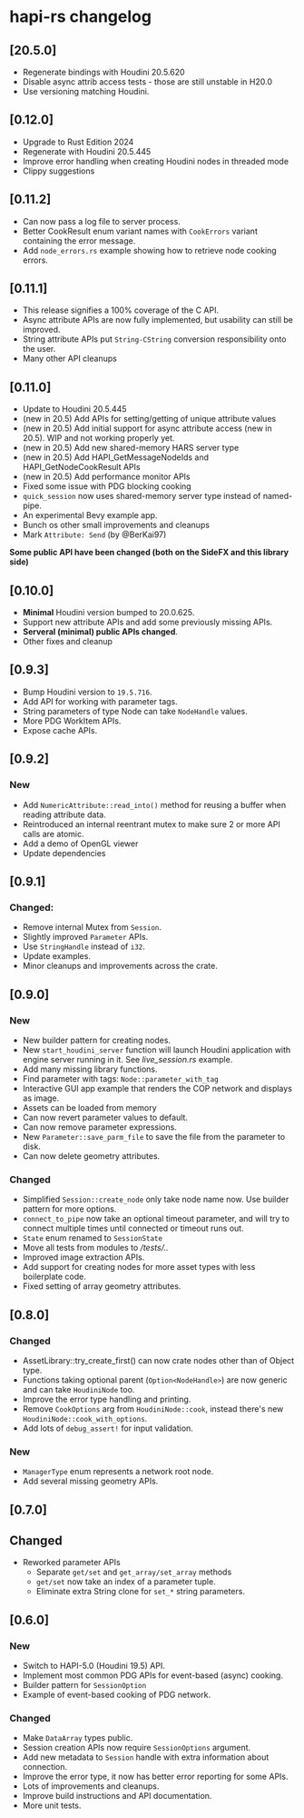 # hapi-rs changelog

## [20.5.0]
- Regenerate bindings with Houdini 20.5.620
- Disable async attrib access tests - those are still unstable in H20.0
- Use versioning matching Houdini.


## [0.12.0]

- Upgrade to Rust Edition 2024
- Regenerate with Houdini 20.5.445
- Improve error handling when creating Houdini nodes in threaded mode
- Clippy suggestions

## [0.11.2]

- Can now pass a log file to server process.
- Better CookResult enum variant names with `CookErrors` variant containing the error message.
- Add `node_errors.rs` example showing how to retrieve node cooking errors.

## [0.11.1]

- This release signifies a 100% coverage of the C API.
- Async attribute APIs are now fully implemented, but usability can still be improved.
- String attribute APIs put `String-CString` conversion responsibility onto the user.
- Many other API cleanups

## [0.11.0]

- Update to Houdini 20.5.445
- (new in 20.5) Add APIs for setting/getting of unique attribute values
- (new in 20.5) Add initial support for async attribute access (new in 20.5). WIP and not working properly yet.
- (new in 20.5) Add new shared-memory HARS server type
- (new in 20.5) Add HAPI_GetMessageNodeIds and HAPI_GetNodeCookResult APIs
- (new in 20.5) Add performance monitor APIs
- Fixed some issue with PDG blocking cooking
- `quick_session` now uses shared-memory server type instead of named-pipe.
- An experimental Bevy example app.
- Bunch os other small improvements and cleanups
- Mark `Attribute: Send` (by @BerKai97)

**Some public API have been changed (both on the SideFX and this library side)**

## [0.10.0]

- **Minimal** Houdini version bumped to 20.0.625.
- Support new attribute APIs and add some previously missing APIs.
- **Serveral (minimal) public APIs changed**.
- Other fixes and cleanup

## [0.9.3]

- Bump Houdini version to `19.5.716`.
- Add API for working with parameter tags.
- String parameters of type Node can take `NodeHandle` values.
- More PDG WorkItem APIs.
- Expose cache APIs.

## [0.9.2]

### New

- Add `NumericAttribute::read_into()` method for reusing a buffer when reading attribute data.
- Reintroduced an internal reentrant mutex to make sure 2 or more API calls are atomic.
- Add a demo of OpenGL viewer
- Update dependencies

## [0.9.1]

### Changed:

- Remove internal Mutex from `Session`.
- Slightly improved `Parameter` APIs.
- Use `StringHandle` instead of `i32`.
- Update examples.
- Minor cleanups and improvements across the crate.

## [0.9.0]

### New

- New builder pattern for creating nodes.
- New `start_houdini_server` function will launch Houdini application
  with engine server running in it. See _live_session.rs_ example.
- Add many missing library functions.
- Find parameter with tags: `Node::parameter_with_tag`
- Interactive GUI app example that renders the COP network and displays as image.
- Assets can be loaded from memory
- Can now revert parameter values to default.
- Can now remove parameter expressions.
- New `Parameter::save_parm_file` to save the file from the parameter to disk.
- Can now delete geometry attributes.

### Changed

- Simplified `Session::create_node` only take node name now. Use builder pattern for
  more options.
- `connect_to_pipe` now take an optional timeout parameter, and will try to connect multiple times
  until connected or timeout runs out.
- `State` enum renamed to `SessionState`
- Move all tests from modules to _/tests/.._
- Improved image extraction APIs.
- Add support for creating nodes for more asset types with less boilerplate code.
- Fixed setting of array geometry attributes.

## [0.8.0]

### Changed

- AssetLibrary::try_create_first() can now crate nodes other than of Object type.
- Functions taking optional parent (`Option<NodeHandle>`) are now generic and can take `HoudiniNode` too.
- Improve the error type handling and printing.
- Remove `CookOptions` arg from `HoudiniNode::cook`, instead there's new `HoudiniNode::cook_with_options`.
- Add lots of `debug_assert!` for input validation.

### New

- `ManagerType` enum represents a network root node.
- Add several missing geometry APIs.

## [0.7.0]

## Changed

- Reworked parameter APIs
    - Separate `get/set` and `get_array/set_array` methods
    - `get/set` now take an index of a parameter tuple.
    - Eliminate extra String clone for `set_*` string parameters.

## [0.6.0]

### New

- Switch to HAPI-5.0 (Houdini 19.5) API.
- Implement most common PDG APIs for event-based (async) cooking.
- Builder pattern for `SessionOption`
- Example of event-based cooking of PDG network.

### Changed

- Make `DataArray` types public.
- Session creation APIs now require `SessionOptions` argument.
- Add new metadata to `Session` handle with extra information about connection.
- Improve the error type, it now has better error reporting for some APIs.
- Lots of improvements and cleanups.
- Improve build instructions and API documentation.
- More unit tests.
